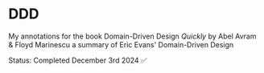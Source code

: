 # DDD
My annotations for the book Domain-Driven Design *Quickly* by Abel Avram & Floyd Marinescu a summary of Eric Evans' Domain-Driven Design 

Status: Completed December 3rd 2024 ✅